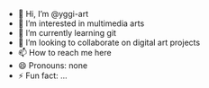 - 👋 Hi, I’m @yggi-art
- 👀 I’m interested in multimedia arts
- 🌱 I’m currently learning git
- 💞️ I’m looking to collaborate on digital art projects
- 📫 How to reach me here
- 😄 Pronouns: none
- ⚡ Fun fact: ...

<!---
yggi-art/yggi-art is a ✨ special ✨ repository because its `README.md` (this file) appears on your GitHub profile.
You can click the Preview link to take a look at your changes.
--->
